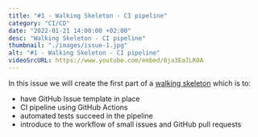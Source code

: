 ```yaml
---
title: "#1 - Walking Skeleton - CI pipeline"
category: "CI/CD"
date: "2022-01-21 14:00:00 +02:00"
desc: "Walking Skeleton - CI pipeline"
thumbnail: "./images/issue-1.jpg"
alt: "#1 - Walking Skeleton - CI pipeline"
videoSrcURL: https://www.youtube.com/embed/8ja3Ea7LROA
---
```


In this issue we will create the first part of a [walking skeleton](https://wiki.c2.com/?WalkingSkeleton) which is to:

* have GitHub Issue template in place
* CI pipeline using GitHub Actions
* automated tests succeed in the pipeline
* introduce to the workflow of small issues and GitHub pull requests